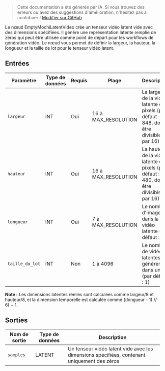 > Cette documentation a été générée par IA. Si vous trouvez des erreurs ou avez des suggestions d'amélioration, n'hésitez pas à contribuer ! [Modifier sur GitHub](https://github.com/Comfy-Org/embedded-docs/blob/main/comfyui_embedded_docs/docs/EmptyMochiLatentVideo/fr.md)

Le nœud EmptyMochiLatentVideo crée un tenseur vidéo latent vide avec des dimensions spécifiées. Il génère une représentation latente remplie de zéros qui peut être utilisée comme point de départ pour les workflows de génération vidéo. Le nœud vous permet de définir la largeur, la hauteur, la longueur et la taille de lot pour le tenseur vidéo latent.

## Entrées

| Paramètre | Type de données | Requis | Plage | Description |
|-----------|-----------|----------|-------|-------------|
| `largeur` | INT | Oui | 16 à MAX_RESOLUTION | La largeur de la vidéo latente en pixels (par défaut : 848, doit être divisible par 16) |
| `hauteur` | INT | Oui | 16 à MAX_RESOLUTION | La hauteur de la vidéo latente en pixels (par défaut : 480, doit être divisible par 16) |
| `longueur` | INT | Oui | 7 à MAX_RESOLUTION | Le nombre d'images dans la vidéo latente (par défaut : 25) |
| `taille_du_lot` | INT | Non | 1 à 4096 | Le nombre de vidéos latentes à générer dans un lot (par défaut : 1) |

**Note :** Les dimensions latentes réelles sont calculées comme largeur/8 et hauteur/8, et la dimension temporelle est calculée comme ((longueur - 1) // 6) + 1.

## Sorties

| Nom de sortie | Type de données | Description |
|-------------|-----------|-------------|
| `samples` | LATENT | Un tenseur vidéo latent vide avec les dimensions spécifiées, contenant uniquement des zéros |
